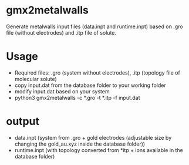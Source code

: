 # gmx2metalwalls
Generate metalwalls input files (data.inpt and runtime.inpt) based on .gro file (without electrodes) and .itp file of solute.

# Usage
- Required files: .gro (system without electrodes), .itp (topology file of molecular solute)
- copy input.dat from the database folder to your working folder
- modify input.dat based on your system
- python3 gmx2metalwalls -c *.gro  -t *.itp -f input.dat

# output
- data.inpt (system from .gro + gold electrodes (adjustable size by changing the gold_au.xyz inside the database folder))
- runtime.inpt (with topology converted from *itp + ions available in the database folder)
